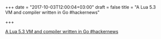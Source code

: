 +++
date = "2017-10-03T12:00:04+03:00"
draft = false
title = "A Lua 5.3 VM and compiler written in Go  #hackernews"

+++

<p><a href="https://github.com/milochristiansen/lua">A Lua 5.3 VM and compiler written in Go  #hackernews</a></p>

